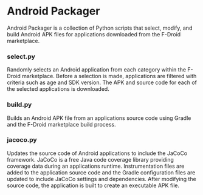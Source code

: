 # Android Packager #

Android Packager is a collection of Python scripts that select, modify, and build Android APK files for applications downloaded from the F-Droid marketplace.

### select.py ###

Randomly selects an Android application from each category within the F-Droid marketplace. Before a selection is made, applications are filtered with criteria such as age and SDK version. The APK and source code for each of the selected applications is downloaded.

### build.py ###

Builds an Android APK file from an applications source code using Gradle and the F-Droid marketplace build process.

### jacoco.py ###

Updates the source code of Android applications to include the JaCoCo framework. JaCoCo is a free Java code coverage library providing coverage data during an applications runtime. Instrumentation files are added to the application source code and the Gradle configuration files are updated to include JaCoCo settings and dependencies. After modifying the source code, the application is built to create an executable APK file. 
